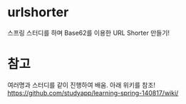 # urlshorter

스프링 스터디를 하며 Base62를 이용한 URL Shorter 만들기!

# 참고

여러명과 스터디를 같이 진행하여 배움.
아래 위키를 참조!
https://github.com/studyapp/learning-spring-140817/wiki/
